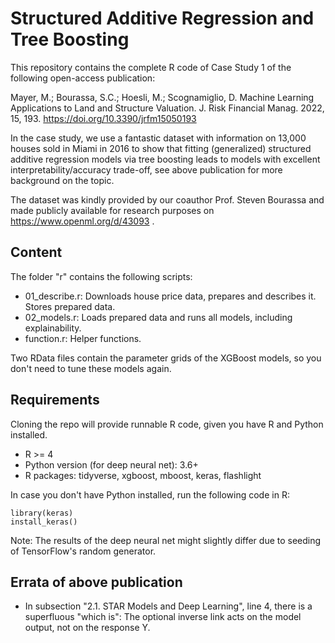 # Structured Additive Regression and Tree Boosting

This repository contains the complete R code of Case Study 1 of the following open-access publication:

Mayer, M.; Bourassa, S.C.; Hoesli, M.; Scognamiglio, D. Machine Learning Applications to Land and Structure Valuation. J. Risk Financial Manag. 2022, 15, 193. https://doi.org/10.3390/jrfm15050193

In the case study, we use a fantastic dataset with information on 13,000 houses sold in Miami in 2016 to show that fitting (generalized) structured additive regression models via tree boosting leads to models with excellent interpretability/accuracy trade-off, see above publication for more background on the topic.

The dataset was kindly provided by our coauthor Prof. Steven Bourassa and made publicly available for research purposes on https://www.openml.org/d/43093 .

## Content 

The folder "r" contains the following scripts:

- 01_describe.r: Downloads house price data, prepares and describes it. Stores prepared data.
- 02_models.r: Loads prepared data and runs all models, including explainability.
- function.r: Helper functions.

Two RData files contain the parameter grids of the XGBoost models, so you don't need to tune these models again.

## Requirements

Cloning the repo will provide runnable R code, given you have R and Python installed.

- R >= 4
- Python version (for deep neural net): 3.6+
- R packages: tidyverse, xgboost, mboost, keras, flashlight

In case you don't have Python installed, run the following code in R:
```
library(keras)
install_keras()
```

Note: The results of the deep neural net might slightly differ due to seeding of TensorFlow's random generator.

## Errata of above publication

- In subsection "2.1. STAR Models and Deep Learning", line 4, there is a superfluous "which is": The optional inverse link acts on the model output, not on the response Y.
